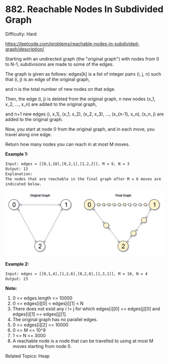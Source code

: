 # 882. Reachable Nodes In Subdivided Graph

Difficulty: Hard

https://leetcode.com/problems/reachable-nodes-in-subdivided-graph/description/

Starting with an undirected graph (the "original graph") with nodes from 0 to N-1, subdivisions are made to some of the edges.

The graph is given as follows: edges[k] is a list of integer pairs (i, j, n) such that (i, j) is an edge of the original graph,

and n is the total number of new nodes on that edge. 

Then, the edge (i, j) is deleted from the original graph, n new nodes (x_1, x_2, ..., x_n) are added to the original graph,

and n+1 new edges (i, x_1), (x_1, x_2), (x_2, x_3), ..., (x_{n-1}, x_n), (x_n, j) are added to the original graph.

Now, you start at node 0 from the original graph, and in each move, you travel along one edge. 

Return how many nodes you can reach in at most M moves.

 
**Example 1:**
```
Input: edges = [[0,1,10],[0,2,1],[1,2,2]], M = 6, N = 3
Output: 13
Explanation: 
The nodes that are reachable in the final graph after M = 6 moves are indicated below.
```
![alt txt](origfinal.png)

**Example 2:**
```
Input: edges = [[0,1,4],[1,2,6],[0,2,8],[1,3,1]], M = 10, N = 4
Output: 23
``` 

**Note:**

1. 0 <= edges.length <= 10000
2. 0 <= edges[i][0] < edges[i][1] < N
3. There does not exist any i != j for which edges[i][0] == edges[j][0] and edges[i][1] == edges[j][1].
4. The original graph has no parallel edges.
5. 0 <= edges[i][2] <= 10000
6. 0 <= M <= 10^9
7. 1 <= N <= 3000
8. A reachable node is a node that can be travelled to using at most M moves starting from node 0.

Related Topics: Heap
